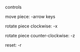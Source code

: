 controls

move piece:
  -arrow keys

rotate piece clockwise:
  -x

rotate piece counter-clockwise:
  -z

reset:
  -r
